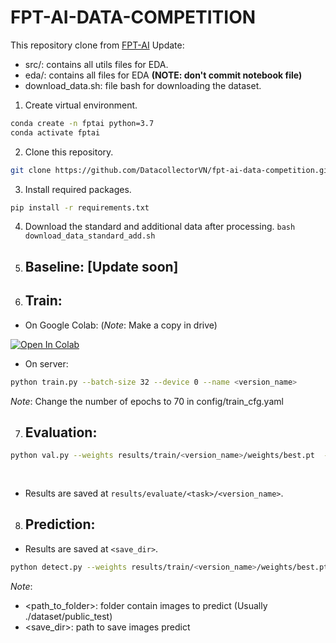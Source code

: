 # FPT-AI-DATA-COMPETITION
This repository clone from [FPT-AI](https://github.com/fsoft-ailab/Data-Competition)
Update:
+ src/: contains all utils files for EDA.
+ eda/: contains all files for EDA **(NOTE: don't commit notebook file)**
+ download_data.sh: file bash for downloading the dataset. 

1. Create virtual environment.
```bash
conda create -n fptai python=3.7
conda activate fptai
```

2. Clone this repository.
```bash
git clone https://github.com/DatacollectorVN/fpt-ai-data-competition.git
```
3. Install required packages. 
```bash 
pip install -r requirements.txt
```

4. Download the standard and additional data after processing.
`bash download_data_standard_add.sh`

5. ## Baseline: [Update soon]

6. ## Train:

- On Google Colab: (*Note*: Make a copy in drive)
<a href="https://colab.research.google.com/drive/18VZqW9X2bI2Os28BhIyE4YqkFC9FKRrf?usp=sharing" target="_blank">
  <img src="https://colab.research.google.com/assets/colab-badge.svg" alt="Open In Colab"/>
</a>

- On server:
```bash
python train.py --batch-size 32 --device 0 --name <version_name> 
```
*Note*: Change the number of epochs to 70 in config/train_cfg.yaml

7. ## Evaluation:
```bash
python val.py --weights results/train/<version_name>/weights/best.pt  --task test --name <version_name> --batch-size 64 --device 0
                                                                             val
                                                                             train
```
* Results are saved at `results/evaluate/<task>/<version_name>`.

8. ## Prediction:
* Results are saved at `<save_dir>`.
```bash
python detect.py --weights results/train/<version_name>/weights/best.pt --source <path_to_folder> --dir <save_dir> --device 0
```
*Note*: 
- <path_to_folder>: folder contain images to predict (Usually ./dataset/public_test)
- <save_dir>: path to save images predict